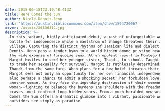 ```yaml
---
date: 2018-06-18T23:19:48.413Z
title: Here Comes the Sun
author: Nicole-Dennis-Benn
link: 'https://austin.bibliocommons.com/item/show/1594720067'
cover: /assets/26530351.jpg
description: >-
  In this radiant, highly anticipated debut, a cast of unforgettable women
  battle for independence while a maelstrom of change threatens their Jamaican
  village. Capturing the distinct rhythms of Jamaican life and dialect, Nicole
  Dennis- Benn pens a tender hymn to a world hidden among pristine beaches and
  the wide expanse of turquoise seas. At an opulent resort in Montego Bay,
  Margot hustles to send her younger sister, Thandi, to school. Taught as a girl
  to trade her sexuality for survival, Margot is ruthlessly determined to shield
  Thandi from the same fate. When plans for a new hotel threaten their village,
  Margot sees not only an opportunity for her own financial independence but
  also perhaps a chance to admit a shocking secret: her forbidden love for
  another woman. As they face the impending destruction of their community, each
  woman--fighting to balance the burdens she shoulders with the freedom she
  craves--must confront long-hidden scars. From a much-heralded new writer, Here
  Comes the Sun offers a dramatic glimpse into a vibrant, passionate world most
  outsiders see simply as paradise
---
```



